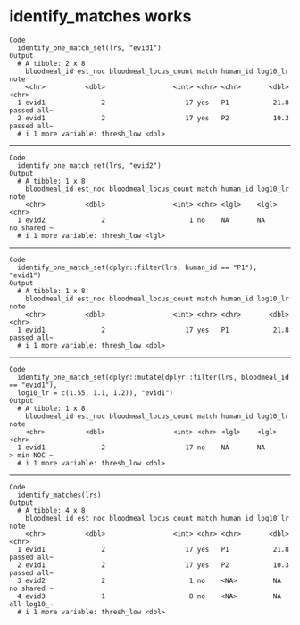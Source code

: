 # identify_matches works

    Code
      identify_one_match_set(lrs, "evid1")
    Output
      # A tibble: 2 x 8
        bloodmeal_id est_noc bloodmeal_locus_count match human_id log10_lr note       
        <chr>          <dbl>                 <int> <chr> <chr>       <dbl> <chr>      
      1 evid1              2                    17 yes   P1           21.8 passed all~
      2 evid1              2                    17 yes   P2           10.3 passed all~
      # i 1 more variable: thresh_low <dbl>

---

    Code
      identify_one_match_set(lrs, "evid2")
    Output
      # A tibble: 1 x 8
        bloodmeal_id est_noc bloodmeal_locus_count match human_id log10_lr note       
        <chr>          <dbl>                 <int> <chr> <lgl>    <lgl>    <chr>      
      1 evid2              2                     1 no    NA       NA       no shared ~
      # i 1 more variable: thresh_low <lgl>

---

    Code
      identify_one_match_set(dplyr::filter(lrs, human_id == "P1"), "evid1")
    Output
      # A tibble: 1 x 8
        bloodmeal_id est_noc bloodmeal_locus_count match human_id log10_lr note       
        <chr>          <dbl>                 <int> <chr> <chr>       <dbl> <chr>      
      1 evid1              2                    17 yes   P1           21.8 passed all~
      # i 1 more variable: thresh_low <dbl>

---

    Code
      identify_one_match_set(dplyr::mutate(dplyr::filter(lrs, bloodmeal_id == "evid1"),
      log10_lr = c(1.55, 1.1, 1.2)), "evid1")
    Output
      # A tibble: 1 x 8
        bloodmeal_id est_noc bloodmeal_locus_count match human_id log10_lr note       
        <chr>          <dbl>                 <int> <chr> <lgl>    <lgl>    <chr>      
      1 evid1              2                    17 no    NA       NA       > min NOC ~
      # i 1 more variable: thresh_low <dbl>

---

    Code
      identify_matches(lrs)
    Output
      # A tibble: 4 x 8
        bloodmeal_id est_noc bloodmeal_locus_count match human_id log10_lr note       
        <chr>          <dbl>                 <int> <chr> <chr>       <dbl> <chr>      
      1 evid1              2                    17 yes   P1           21.8 passed all~
      2 evid1              2                    17 yes   P2           10.3 passed all~
      3 evid2              2                     1 no    <NA>         NA   no shared ~
      4 evid3              1                     8 no    <NA>         NA   all log10_~
      # i 1 more variable: thresh_low <dbl>


